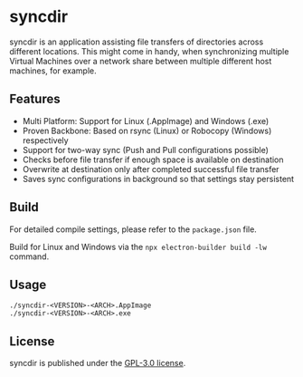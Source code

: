 # syncdir

syncdir is an application assisting file transfers of directories across different locations. This might come in handy, when synchronizing multiple Virtual Machines over a network share between multiple different host machines, for example.

## Features

- Multi Platform: Support for Linux (.AppImage) and Windows (.exe)
- Proven Backbone: Based on rsync (Linux) or Robocopy (Windows) respectively
- Support for two-way sync (Push and Pull configurations possible)
- Checks before file transfer if enough space is available on destination
- Overwrite at destination only after completed successful file transfer
- Saves sync configurations in background so that settings stay persistent

## Build

For detailed compile settings, please refer to the `package.json` file.

Build for Linux and Windows via the `npx electron-builder build -lw` command.

## Usage

```
./syncdir-<VERSION>-<ARCH>.AppImage
./syncdir-<VERSION>-<ARCH>.exe
```

## License

syncdir is published under the [GPL-3.0 license](https://www.gnu.org/licenses/gpl-3.0.en.html).